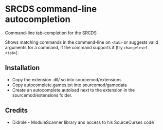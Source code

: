# SRCDS command-line autocompletion
Command-line tab-completion for the SRCDS

Shows matching commands in the command-line on `<tab>` or suggests valid arguments for a command, if the command supports it (try `changelevel <tab>`).

## Installation
 * Copy the extension .dll/.so into sourcemod/extensions
 * Copy autocomplete.games.txt into sourcemod/gamedata
 * Create an autocomplete.autoload next to the extension in the sourcemod/extensions folder.

## Credits
 * Didrole - ModuleScanner library and access to his SourceCurses code